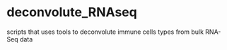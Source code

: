 # deconvolute_RNAseq
scripts that uses tools to deconvolute immune cells types from bulk RNA-Seq data
